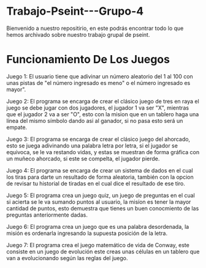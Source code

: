 # Trabajo-Pseint---Grupo-4
Bienvenido a nuestro repositirio, en este podrás encontrar todo lo que hemos archivado sobre nuestro trabajo grupal de pseint.


# Funcionamiento De Los Juegos
Juego 1: El usuario tiene que adivinar un número aleatorio del 1 al 100 con unas pistas de "el número ingresado es meno" o el número ingresado es mayor".

Juego 2: El programa se encarga de crear el clásico juego de tres en raya el juego se debe jugar con dos jugadores, el jugador 1 va ser "X", mientras que el jugador 2 va a ser "O", esto con la mision que en un tablero haga una línea del mismo símbolo dando asi al ganador, si no pasa esto será un empate.

Juego 3: El programa se encarga de crear el clásico juego del ahorcado, esto se juega adivinando una palabra letra por letra, si el jugador se equivoca, se le va restando vidas, y estas se muestran de forma gráfica con un muñeco ahorcado, si este se compelta, el jugador pierde.

Juego 4: El programa se encarga de crear un sistema de dados en el cual los tiras para darte un resultado de forma aleatoria, también con la opcion de revisar tu historial de tiradas en el cual dice el resultado de ese tiro.

Juego 5: El programa crea un juego quiz, un juego de preguntas en el cual si acierta se le va sumando puntos al usuario, la misíon es tener la mayor cantidad de puntos, esto demuestra que tienes un buen conocmiento de las preguntas anteriormente dadas.

Juego 6: El programa crea un juego que es una palabra desordenada, la misión es ordenarla ingresando la supuesta posición de la letra.

Juego 7: El programa crea el juego matemático de vida de Conway, este consiste en un juego de evolución este creas unas células en un tablero que van a evolucionando según las reglas del juego.

